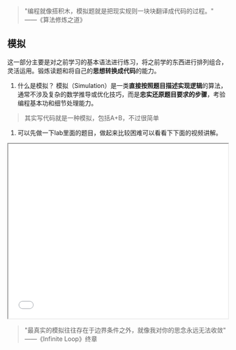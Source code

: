 >"编程就像搭积木，模拟题就是把现实规则一块块翻译成代码的过程。"
>——《算法修炼之道》

## 模拟

这一部分主要是对之前学习的基本语法进行练习，将之前学的东西进行排列组合，灵活运用。锻炼读题和将自己的**思想转换成代码**的能力。

1. 什么是模拟？
   模拟（Simulation）是一类**直接按照题目描述实现逻辑**的算法，通常不涉及复杂的数学推导或优化技巧，而是**忠实还原题目要求的步骤**，考验编程基本功和细节处理能力。

>其实写代码就是一种模拟，包括A+B，不过很简单

1. 可以先做一下lab里面的题目，做起来比较困难可以看看下下面的视频讲解。

<iframe src="//player.bilibili.com/player.html?isOutside=true&aid=941628790&bvid=BV13W4y1a7be&cid=792920761&p=1&
autoplay=0" scrolling="no" framespacing="0" allowfullscreen="true"  width="100%" height="400px">></iframe>


>"最真实的模拟往往存在于边界条件之外，就像我对你的思念永远无法收敛" ——《Infinite Loop》终章